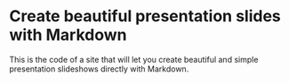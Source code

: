 # Create beautiful presentation slides with Markdown

This is the code of a site that will let you create beautiful and simple presentation slideshows directly with Markdown.
